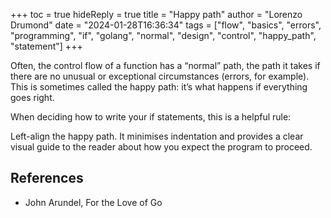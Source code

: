 +++
toc = true
hideReply = true
title = "Happy path"
author = "Lorenzo Drumond"
date = "2024-01-28T16:36:34"
tags = ["flow",  "basics",  "errors",  "programming",  "if",  "golang",  "normal",  "design",  "control",  "happy_path",  "statement"]
+++


Often, the control flow of a function has a “normal” path, the path it takes if there are no unusual or exceptional circumstances (errors, for example). This is sometimes called the happy path: it’s what happens if everything goes right.

When deciding how to write your if statements, this is a helpful rule:

  Left-align the happy path. It minimises indentation and provides a clear visual guide to the reader about how you expect the program to proceed.

## References
- John Arundel, For the Love of Go
